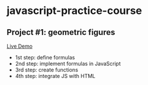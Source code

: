 # javascript-practice-course

## Project #1: geometric figures
[Live Demo](https://barbimt.github.io/javascript-practice-course)

- 1st step: define formulas
- 2nd step: implement formulas in JavaScript
- 3rd step: create functions
- 4th step: integrate JS with HTML

